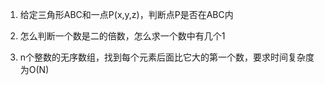 
1. 给定三角形ABC和一点P(x,y,z)，判断点P是否在ABC内

2. 怎么判断一个数是二的倍数，怎么求一个数中有几个1

3. n个整数的无序数组，找到每个元素后面比它大的第一个数，要求时间复杂度为O(N)
